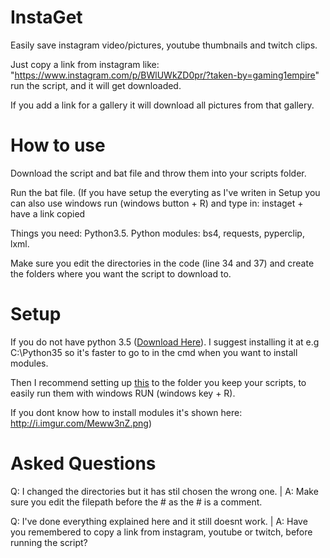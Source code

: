 # InstaGet
Easily save instagram video/pictures, youtube thumbnails and twitch clips.

Just copy a link from instagram like: "https://www.instagram.com/p/BWlUWkZD0pr/?taken-by=gaming1empire" run the script, and it will get downloaded.

If you add a link for a gallery it will download all pictures from that gallery.

# How to use
Download the script and bat file and throw them into your scripts folder.

Run the bat file. (If you have setup the everyting as I've writen in Setup you can also use windows run (windows button + R) and type in: instaget + have a link copied

Things you need: Python3.5. Python modules: bs4, requests, pyperclip, lxml. 

Make sure you edit the directories in the code (line 34 and 37) and create the folders where you want the script to download to.

# Setup
If you do not have python 3.5 (<a href="https://www.python.org/downloads/release/python-353/">Download Here</a>). I suggest installing it at e.g C:\Python35 so it's faster to go to in the cmd when you want to install modules.

Then I recommend setting up <a href="https://youtu.be/5CGe3iuDfn0">this</a> to the folder you keep your scripts, to easily run them with windows RUN (windows key + R).

If you dont know how to install modules it's shown here: http://i.imgur.com/Meww3nZ.png)

# Asked Questions
Q: I changed the directories but it has stil chosen the wrong one. | A: Make sure you edit the filepath before the # as the # is a comment.

Q: I've done everything explained here and it still doesnt work. | A: Have you remembered to copy a link from instagram, youtube or twitch, before running the script?
